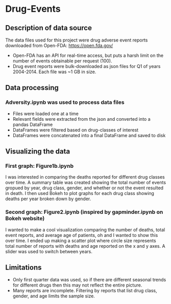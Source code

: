 # Drug-Events
## Description of data source
The data files used for this project were drug adverse event reports downloaded from Open-FDA: https://open.fda.gov/ 
* Open-FDA has an API for real-time access, but puts a harsh limit on the number of events obtainable per request (100).
* Drug event reports were bulk-downloaded as json files for Q1 of years 2004-2014. Each file was ~1 GB in size.

## Data processing
### Adversity.ipynb was used to process data files
* Files were loaded one at a time
* Relevant fields were extracted from the json and converted into a pandas DataFrame
* DataFrames were filtered based on drug-classes of interest
* DataFrames were concatenated into a final DataFrame and saved to disk

## Visualizing the data
### First graph: Figure1b.ipynb
I was interested in comparing the deaths reported for different drug classes over time. A summary table was created showing the total number of
events gropued by year, drug class, gender, and whether or not the event resulted in death. I then used Bokeh to plot graphs for each drug class showing 
deaths per year broken down by gender.

### Second graph: Figure2.ipynb (inspired by gapminder.ipynb on Bokeh website)
I wanted to make a cool visualization comparing the number of deaths, total event reports, and average age of patients, oh and I wanted to show this over time.
I ended up making a scatter plot where circle size represents total number of reports with deaths and age reported on the x and y axes. A slider was used to switch
between years.

## Limitations
* Only first quarter data was used, so if there are different seasonal trends for different drugs then this may not reflect the entire picture.
* Many reports are incomplete. Filtering by reports that list drug class, gender, and age limits the sample size.
